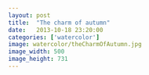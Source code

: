 ```yaml
---
layout: post
title:  "The charm of autumn"
date:   2013-10-18 23:20:00
categories: ['watercolor']
image: watercolor/theCharmOfAutumn.jpg
image_width: 500
image_height: 731
---
```


